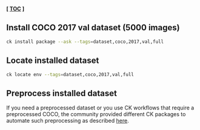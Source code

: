 **[ [TOC](../README.md) ]**

## Install COCO 2017 val dataset (5000 images)

```bash
ck install package --ask --tags=dataset,coco,2017,val,full
```

## Locate installed dataset

```bash
ck locate env --tags=dataset,coco,2017,val,full
```


## Preprocess installed dataset

If you need a preprocessed dataset or you use CK workflows that require a preprocessed COCO,
the community provided different CK packages to automate such preprocessing 
as described [here](coco2017-preprocess.md).
